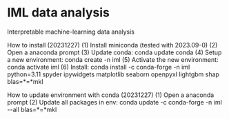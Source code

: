 # IML data analysis
Interpretable machine-learning data analysis  
  
How to install (20231227)
(1)  Install miniconda (tested with 2023.09-0)
(2)  Open a anaconda prompt
(3)  Update conda: conda update conda
(4)  Setup a new environment: conda create -n iml
(5)  Activate the new environment: conda activate iml
(6)  Install: conda install -c conda-forge -n iml python=3.11 spyder ipywidgets matplotlib seaborn openpyxl lightgbm shap blas=*=*mkl

How to update environment with conda (20231227)
(1)  Open a anaconda prompt
(2)  Update all packages in env: conda update -c conda-forge -n iml --all blas=*=*mkl
